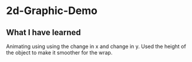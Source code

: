 # 2d-Graphic-Demo

## What I have learned
Animating using using the change in x and change in y. Used the height of the object to make it smoother for the wrap.

